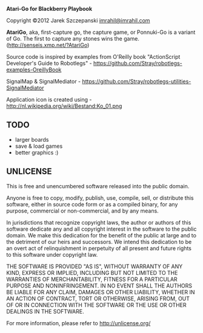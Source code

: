 **Atari-Go for Blackberry Playbook**

Copyright ©2012 Jarek Szczepanski <imrahil@imrahil.com>

**AtariGo**, aka, first-capture go, the capture game, or Ponnuki-Go is a variant of Go. The first to capture any stones wins the game. 
(http://senseis.xmp.net/?AtariGo)

Source code is inspired by examples from O'Reilly book "ActionScript Developer's Guide to Robotlegs" - https://github.com/Stray/robotlegs-examples-OreillyBook

SignalMap & SignalMediator - https://github.com/Stray/robotlegs-utilities-SignalMediator

Application icon is created using - http://nl.wikipedia.org/wiki/Bestand:Ko_01.png

TODO
----

  - larger boards
  - save & load games
  - better graphics :)
  

UNLICENSE
---------

This is free and unencumbered software released into the public domain.

Anyone is free to copy, modify, publish, use, compile, sell, or
distribute this software, either in source code form or as a compiled
binary, for any purpose, commercial or non-commercial, and by any
means.

In jurisdictions that recognize copyright laws, the author or authors
of this software dedicate any and all copyright interest in the
software to the public domain. We make this dedication for the benefit
of the public at large and to the detriment of our heirs and
successors. We intend this dedication to be an overt act of
relinquishment in perpetuity of all present and future rights to this
software under copyright law.

THE SOFTWARE IS PROVIDED "AS IS", WITHOUT WARRANTY OF ANY KIND,
EXPRESS OR IMPLIED, INCLUDING BUT NOT LIMITED TO THE WARRANTIES OF
MERCHANTABILITY, FITNESS FOR A PARTICULAR PURPOSE AND NONINFRINGEMENT.
IN NO EVENT SHALL THE AUTHORS BE LIABLE FOR ANY CLAIM, DAMAGES OR
OTHER LIABILITY, WHETHER IN AN ACTION OF CONTRACT, TORT OR OTHERWISE,
ARISING FROM, OUT OF OR IN CONNECTION WITH THE SOFTWARE OR THE USE OR
OTHER DEALINGS IN THE SOFTWARE.

For more information, please refer to <http://unlicense.org/>

